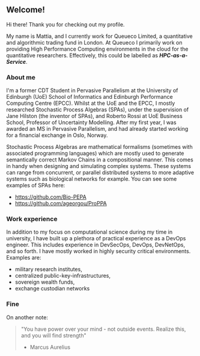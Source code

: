 ## Welcome!

Hi there! Thank you for checking out my profile. 

My name is Mattia, and I currently work for Queueco Limited, a quantitative and algorithmic trading fund in London. At Queueco I primarily work on providing High Performance Computing environments in the cloud for the quantitative researchers. Effectively, this could be labelled as _**HPC-as-a-Service**_.

### About me

I'm a former CDT Student in Pervasive Parallelism at the University of Edinburgh (UoE) School of Informatics and Edinburgh Performance Computing Centre (EPCC). Whilst at the UoE and the EPCC, I mostly researched Stochastic Process Algebras (SPAs), under the supervision of Jane Hilston (the inventor of SPAs), and Roberto Rossi at UoE Business School, Professor of Uncertainty Modelling. After my first year, I was awarded an MS in Pervasive Parallelism, and had already started working for a financial exchange in Oslo, Norway.

Stochastic Process Algebras are mathematical formalisms (sometimes with associated programming languages) which are mostly used to generate semantically correct Markov Chains in a compositional manner. This comes in handy when designing and simulating complex systems. These systems can range from concurrent, or parallel distributed systems to more adaptive systems such as biological networks for example. You can see some examples of SPAs here:
- https://github.com/Bio-PEPA 
- https://github.com/ageorgou/ProPPA

### Work experience

In addition to my focus on computational science during my time in university, I have built up a plethora of practical experience as a DevOps engineer. This includes experience in DevSecOps, DevOps, DevNetOps, and so forth. I have mostly worked in highly security critical environments. Examples are:
- military research institutes, 
- centralized public-key-infrastructures, 
- sovereign wealth funds,
- exchange custodian networks 

### Fine

On another note:

> "You have power over your mind - not outside events. Realize this, and you will find strength"
> - Marcus Aurelius
